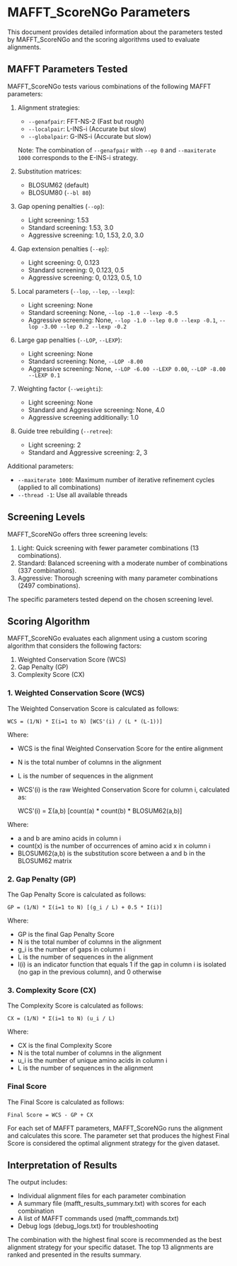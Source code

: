 # MAFFT_ScoreNGo Parameters

This document provides detailed information about the parameters tested by MAFFT_ScoreNGo and the scoring algorithms used to evaluate alignments.

## MAFFT Parameters Tested

MAFFT_ScoreNGo tests various combinations of the following MAFFT parameters:

1. Alignment strategies:
   - `--genafpair`: FFT-NS-2 (Fast but rough)
   - `--localpair`: L-INS-i (Accurate but slow)
   - `--globalpair`: G-INS-i (Accurate but slow)

   Note: The combination of `--genafpair` with `--ep 0` and `--maxiterate 1000` corresponds to the E-INS-i strategy.

2. Substitution matrices:
   - BLOSUM62 (default)
   - BLOSUM80 (`--bl 80`)

3. Gap opening penalties (`--op`):
   - Light screening: 1.53
   - Standard screening: 1.53, 3.0
   - Aggressive screening: 1.0, 1.53, 2.0, 3.0

4. Gap extension penalties (`--ep`):
   - Light screening: 0, 0.123
   - Standard screening: 0, 0.123, 0.5
   - Aggressive screening: 0, 0.123, 0.5, 1.0

5. Local parameters (`--lop`, `--lep`, `--lexp`):
   - Light screening: None
   - Standard screening: None, `--lop -1.0 --lexp -0.5`
   - Aggressive screening: None, `--lop -1.0 --lep 0.0 --lexp -0.1`, `--lop -3.00 --lep 0.2 --lexp -0.2`

6. Large gap penalties (`--LOP`, `--LEXP`):
   - Light screening: None
   - Standard screening: None, `--LOP -8.00`
   - Aggressive screening: None, `--LOP -6.00 --LEXP 0.00`, `--LOP -8.00 --LEXP 0.1`

7. Weighting factor (`--weighti`):
   - Light screening: None
   - Standard and Aggressive screening: None, 4.0
   - Aggressive screening additionally: 1.0

8. Guide tree rebuilding (`--retree`):
   - Light screening: 2
   - Standard and Aggressive screening: 2, 3

Additional parameters:
- `--maxiterate 1000`: Maximum number of iterative refinement cycles (applied to all combinations)
- `--thread -1`: Use all available threads

## Screening Levels

MAFFT_ScoreNGo offers three screening levels:

1. Light: Quick screening with fewer parameter combinations (13 combinations).
2. Standard: Balanced screening with a moderate number of combinations (337 combinations).
3. Aggressive: Thorough screening with many parameter combinations (2497 combinations).

The specific parameters tested depend on the chosen screening level.

## Scoring Algorithm

MAFFT_ScoreNGo evaluates each alignment using a custom scoring algorithm that considers the following factors:

1. Weighted Conservation Score (WCS)
2. Gap Penalty (GP)
3. Complexity Score (CX)

### 1. Weighted Conservation Score (WCS)

The Weighted Conservation Score is calculated as follows:

    WCS = (1/N) * Σ(i=1 to N) [WCS'(i) / (L * (L-1))]

Where:
- WCS is the final Weighted Conservation Score for the entire alignment
- N is the total number of columns in the alignment
- L is the number of sequences in the alignment
- WCS'(i) is the raw Weighted Conservation Score for column i, calculated as:

    WCS'(i) = Σ(a,b) [count(a) * count(b) * BLOSUM62(a,b)]

Where:
- a and b are amino acids in column i
- count(x) is the number of occurrences of amino acid x in column i
- BLOSUM62(a,b) is the substitution score between a and b in the BLOSUM62 matrix

### 2. Gap Penalty (GP)

The Gap Penalty Score is calculated as follows:

    GP = (1/N) * Σ(i=1 to N) [(g_i / L) + 0.5 * I(i)]

Where:
- GP is the final Gap Penalty Score
- N is the total number of columns in the alignment
- g_i is the number of gaps in column i
- L is the number of sequences in the alignment
- I(i) is an indicator function that equals 1 if the gap in column i is isolated (no gap in the previous column), and 0 otherwise

### 3. Complexity Score (CX)

The Complexity Score is calculated as follows:

    CX = (1/N) * Σ(i=1 to N) (u_i / L)

Where:
- CX is the final Complexity Score
- N is the total number of columns in the alignment
- u_i is the number of unique amino acids in column i
- L is the number of sequences in the alignment

### Final Score

The Final Score is calculated as follows:

    Final Score = WCS - GP + CX

For each set of MAFFT parameters, MAFFT_ScoreNGo runs the alignment and calculates this score. The parameter set that produces the highest Final Score is considered the optimal alignment strategy for the given dataset.

## Interpretation of Results

The output includes:
- Individual alignment files for each parameter combination
- A summary file (mafft_results_summary.txt) with scores for each combination
- A list of MAFFT commands used (mafft_commands.txt)
- Debug logs (debug_logs.txt) for troubleshooting

The combination with the highest final score is recommended as the best alignment strategy for your specific dataset. The top 13 alignments are ranked and presented in the results summary.
